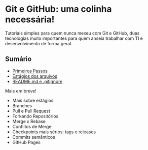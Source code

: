 # Git e GitHub: uma colinha necessária!

Tutoriais simples para quem nunca mexeu com Git e GitHub, duas tecnologias muito importantes para quem anseia trabalhar com TI e desenvolvimento de forma geral.

## Sumário

- [Primeiros Passos](./Primeiros_passos.md)
- [Estágios dos arquivos](./estagios.md)
- [README.md e .gitignore](./readme_e_gitignore.md)


Mais em breve!

- Mais sobre estágios
- Branches
- Pull e Pull Request
- Forkando Repositórios
- Merge x Rebase 
- Conflitos de Merge
- Checkpoints mais sérios: tags e releases
- Commits semânticos
- GitHub Pages
